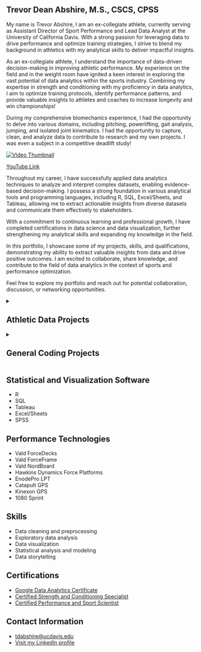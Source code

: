 
## Trevor Dean Abshire, M.S., CSCS, CPSS

My name is Trevor Abshire, I am an ex-collegiate athlete, currently serving as Assistant Director of Sport Performance and Lead Data Analyst at the University of California Davis. With a strong passion for leveraging data to drive performance and optimize training strategies, I strive to blend my background in athletics with my analytical skills to deliver impactful insights.

As an ex-collegiate athlete, I understand the importance of data-driven decision-making in improving athletic performance. My experience on the field and in the weight room have ignited a keen interest in exploring the vast potential of data analytics within the sports industry. Combining my expertise in strength and conditioning with my proficiency in data analytics, I aim to optimize training protocols, identify performance patterns, and provide valuable insights to athletes and coaches to increase longevity and win championships!

During my comprehensive biomechanics experience, I had the opportunity to delve into various domains, including pitching, powerlifting, gait analysis, jumping, and isolated joint kinematics. I had the opportunity to capture, clean, and analyze data to contribute to research and my own projects. I was even a subject in a competitive deadlift study!


[![Video Thumbnail](https://img.youtube.com/vi/K75-x8oRwc8/0.jpg)](https://youtu.be/K75-x8oRwc8)

[YouTube Link](https://youtu.be/K75-x8oRwc8)



Throughout my career, I have successfully applied data analytics techniques to analyze and interpret complex datasets, enabling evidence-based decision-making. I possess a strong foundation in various analytical tools and programming languages, including R, SQL, Excel/Sheets, and Tableau, allowing me to extract actionable insights from diverse datasets and communicate them effectively to stakeholders.

With a commitment to continuous learning and professional growth, I have completed certifications in data science and data visualization, further strengthening my analytical skills and expanding my knowledge in the field.

In this portfolio, I showcase some of my projects, skills, and qualifications, demonstrating my ability to extract valuable insights from data and drive positive outcomes. I am excited to collaborate, share knowledge, and contribute to the field of data analytics in the context of sports and performance optimization.

Feel free to explore my portfolio and reach out for potential collaboration, discussion, or networking opportunities.


<details><summary><h2>Athletic Data Projects</h2></summary>

======================

### Project 1: KinaTrax Pitching Data - Case Study

- <span style="font-size: 14px;">Objective: Analyze and interpret biomechanical and ball pitching data for performance and injury preventative purposes <br> (Averages, Launch Angles, Spin Rates, Elbow Varus Torque)    </span>

#### [R Code](Project3_Rcode)

1.Find the Fastball (Pitch_Type) velocity (Pitch_Velocity) mean and standard deviation for each pitcher that threw in the game on 8/2/2022 for Team 2.

 <img src="https://github.com/ktrev123/Trevor-Abshire-Portfolio/assets/138731104/4852adc4-633f-45d1-a272-3fe9c5af0952" alt="image" width="600">

2.Find the Breaking Ball (Pitch_Type; Group Slider & Curveball together) spin rate (Spin_Rate) mean and standard deviation for each pitcher that threw in the game on 8/3/2022 for Team 1.

 <img src="https://github.com/ktrev123/Trevor-Abshire-Portfolio/assets/138731104/1bd2dd57-5278-4966-99c8-b40bd4b6f0bc" alt="image" width="600">

3.Rank the Pitchers (id_pitcher) who allowed the 15 hardest batted ball exit velocities (Exit_Velocity) above 10-degrees of launch (Launch_Angle) in any game.<br>
What pitch type (Pitch_Type) was thrown to the batter on each hit?<br>
What was the launch angle (Launch_Angle) on each hit?<br>
What was the result of each play (Play_Result)?<br>
Bullet-point up to 3 primary insights you can derive from this ranking.

 <img src="https://github.com/ktrev123/Trevor-Abshire-Portfolio/assets/138731104/bb1824e8-79ba-404e-afc4-ee6b1df9032f" alt="image" width="600">

- 11 out of 15 (73%) of the hardest hit pitches were fastballs, suggesting that weaker contact could be influenced with off-speed pitches
- Launch angles between 10 and 26 degrees often presented desirable play results (Single/HomeRun) while launch angles greater than 30 resulted in outs
- If a hitter can achieve high exit velocities (>100mph), coaches might consider implementing practice drills where hitters are encouraged to attack the ball within 10 to 26 degrees of launch angle

4.Is there a statistically significant difference in mean Elbow Varus Torque at Max Shoulder External Rotation (Elb_Var_Torque_MER) between Pitchers (id_pitcher) 800021 and 800098? (α _< 0.05)

 To assess whether there is a significant difference in mean elbow varus torque at max shoulder external rotation between Pitcher21 and Pitcher98, a Shapiro-Wilk normality test was used to test the normality of the observations along with an F-test to assess variance equality. Because the observations within both pitchers were normal and the variance between pitchers was unequal, a Welch's t-test was used and a p-value less than 0.001 (2e-16) was found, indicating that there is a statistically significant difference in mean elbow varus torque at max shoulder external rotation between Pitcher21 and Pitcher98.

<img src="https://github.com/ktrev123/Trevor-Abshire-Portfolio/assets/138731104/bbb57ef3-c374-4f44-8a2c-7ef931868b65" alt="image" width="600">

<img src="https://github.com/ktrev123/Trevor-Abshire-Portfolio/assets/138731104/8b111a22-a3bf-42c0-a7b4-62a9d679b42f" alt="image" width="600">

5.Based on your findings from Question 4, provide further analysis on where you would recommend biomechanical intervention with either pitcher.

 Pitcher21 and Pitcher98 show a statistically significant difference in elbow varus torque at maximal external rotation while having similar average fastball and breaking ball velocities (Pitcher21 = 92.02/81.04mph, Pitcher98 = 92.71/82.35mph). This suggests that further investigation into Pitcher98's biomechanical capabilities is necessary.
Considering the anatomical requirements of both the lower and upper extremities along with the trunk and pelvis during the pitching delivery at time of max external rotation, four upper extremity metrics, two lower, one thoracic, and one pelvic metric were correlated against elbow varus torque at max external rotation and pitch velocity within the entire pitching staff. One lower extremity and one thoracic variable of interest were identified to have a moderate negative correlation with elbow varus torque at max external rotation within the entire pitching staff: Trunk_Lean_MER (r = -0.47) and Lead_Ankle_EvInv_MER (r = -0.38). A statistical analysis was performed to identify if Pitcher98 had significantly different trunk lean and lead ankle positioning than the rest of the pitching staff. An independent, non-parametric, statistical test showed that Pitcher98 has statistically significant differences in both trunk lean and lead ankle positioning at max external rotation in comparison to the rest of the pitching staff.
While individual pitching mechanics are infinitely unique in nature, these findings suggest assessing the biomechanical capabilities of Pitcher98’s trunk and lead ankle. Pitcher98 would likely benefit from a complete and detailed analysis of the stability and mobility of the lead ankle joint and thoracic spine. Meanwhile, assessment of the capabilities of the external and internal rotator musculature of the shoulder as well as scapulohumeral rhythm could provide further insight to the force accepting capabilities of Pitcher98’s medial elbow. It is also advised to monitor throwing volume and intensity for Pitcher98 given that he is undergoing significantly higher medial elbow forces compared to his teammate.

<div style="display: flex;">
  <img src="https://github.com/ktrev123/Trevor-Abshire-Portfolio/assets/138731104/ba0fd615-1778-4228-a22b-93b476dd07f6" alt="image" width="350">
  <img src="https://github.com/ktrev123/Trevor-Abshire-Portfolio/assets/138731104/9a18df51-59d3-4589-8376-9e6a8e5810e1" alt="image" width="350">
</div>


<div style="display: flex;">
  <img src="https://github.com/ktrev123/Trevor-Abshire-Portfolio/assets/138731104/665b4900-804e-445d-89b6-478649cd14e9" alt="image" width="350">
  <img src="https://github.com/ktrev123/Trevor-Abshire-Portfolio/assets/138731104/ec8d25f6-b16d-4e8d-bff9-fe209bcf7355" alt="image" width="350">
</div>

### Project 2: Force Platform Position Analysis

- <span style="font-size: 14px; text-indent: 20px;">Objective:</span> Analyze the performance and force production characteristics of starters from each position group using Vald ForceDecks force platforms

#### [R Code](PositionBoxplot.R)
<div style="display:flex; justify-content:center;">
  <img src="mRSI_Position_Boxplot.png" alt="mRSI by Position" style="width:400px; margin-right:10px;">
  <img src="RelativePeakForce_Position_Boxplot.png" alt="Relative Peak Force by Position" style="width:400px;">
</div>

- Processed and cleaned a substantial dataset consisting of over 1000 data points, meticulously eliminating null values and detecting systematic outliers to ensure data integrity and quality
- Employed advanced R coding techniques to filter and segment the dataset based on position groups, enabling focused analysis and generating insightful visualizations tailored to specific groups
- Leveraged data analytics and statistical modeling in R to identify position groups that exhibited specific requirements for improved reactive and concentric strength, allowing for targeted training interventions and performance optimization strategies

### Project 3: Asymmetry Assessment and Flagging

- <span style="font-size: 14px;">Objective: Develop a comprehensive assessment framework to evaluate asymmetries in the single leg jump test, considering peak landing force, and flag individuals at higher risk of injury, while providing strength and conditioning coaches a named list recommending potential exercise interventions for any athlete with a greater than 15% asymmetry in landing forces </span>

#### [R Code](SL_Jump.R)
<img src="SL_Jump_BarChart.png" alt="Single Leg Jump Asymmetries" style="width:400px;">

- Employed rigorous data cleaning techniques on a dataset comprising over 1000 data points, ensuring data integrity and quality
- Leveraged my expertise in human kinematics and understanding of football to identify eccentric landing capabilities as a relevant metric for analysis
- Developed a comprehensive data visualization showcasing the frequency of tests exhibiting different levels of asymmetry, providing valuable insights into the performance characteristics of the athletes

</details>

<details>
  <summary><h2>General Coding Projects</h2></summary>

  ### Project 4: Football Roster Web Scrape

- <span style="font-size: 14px;">Objective: Scrape data from a roster website to create a standardized list of Names, Academic Years, Positions, and Roster Images for spreadsheet use    </span>

[Python Code](RosterWebsiteScrape.py)



</details>

## Statistical and Visualization Software
  - R
  - SQL
  - Tableau
  - Excel/Sheets
  - SPSS

## Performance Technologies
  - Vald ForceDecks
  - Vald ForceFrame
  - Vald NordBoard
  - Hawkins Dynamics Force Platforms
  - EnodePro LPT
  - Catapult GPS
  - Kinexon GPS
  - 1080 Sprint
  
## Skills
  - Data cleaning and preprocessing
  - Exploratory data analysis
  - Data visualization
  - Statistical analysis and modeling
  - Data storytelling
  
## Certifications
  - [Google Data Analytics Certificate](Trevor_Abshire_Google_Data_Analytics_Certificate.pdf)
  - [Certified Strength and Conditioning Specialist](https://certificates.nsca.com/1f2cf9a0-1e9b-4211-beef-dd1277cbf97e#gs.2a323g)
  - [Certified Performance and Sport Scientist](https://certificates.nsca.com/cefcc200-5bd9-4352-bad9-fb8e8677ef4e#gs.2a32yo)
    

## Contact Information
- [tdabshire@ucdavis.edu](tdabshire@ucdavis.edu)
- [Visit my LinkedIn profile](https://www.linkedin.com/in/trevorabshire/)
